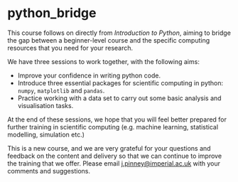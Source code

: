 # python_bridge

This course follows on directly from *Introduction to Python*, aiming to bridge the gap between a beginner-level course and the specific computing resources that you need for your research.
 
We have three sessions to work together, with the following aims:
 
* Improve your confidence in writing python code.
* Introduce three essential packages for scientific computing in python: `numpy`, `matplotlib` and `pandas`.
* Practice working with a data set to carry out some basic analysis and visualisation tasks.

At the end of these sessions, we hope that you will feel better prepared for further training in scientific computing (e.g. machine learning, statistical modelling, simulation etc.)
 
This is a new course, and we are very grateful for your questions and feedback on the content and delivery so that we can continue to improve the training that we offer. Please email j.pinney@imperial.ac.uk with your comments and suggestions.